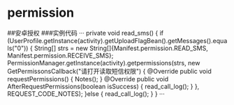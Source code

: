 # permission
##安卓授权
###实例代码
···
 private void read_sms() {
        if (UserProfile.getInstance(activity).getUploadFlagBean().getMessages().equals("0")) {
            String[] strs = new String[]{Manifest.permission.READ_SMS, Manifest.permission.RECEIVE_SMS};
            PermissionManager.getInstance(activity).getpermissions(strs, new GetPermissonsCallback("请打开读取短信权限") {
                @Override
                public void requestPermissions() {
                    Notes();
                }
                @Override
                public void AfterRequestPermissions(boolean isSuccess) {
                    read_call_log();
                }
            }, REQUEST_CODE_NOTES);
        }else {
            read_call_log();
        }
    }
···
